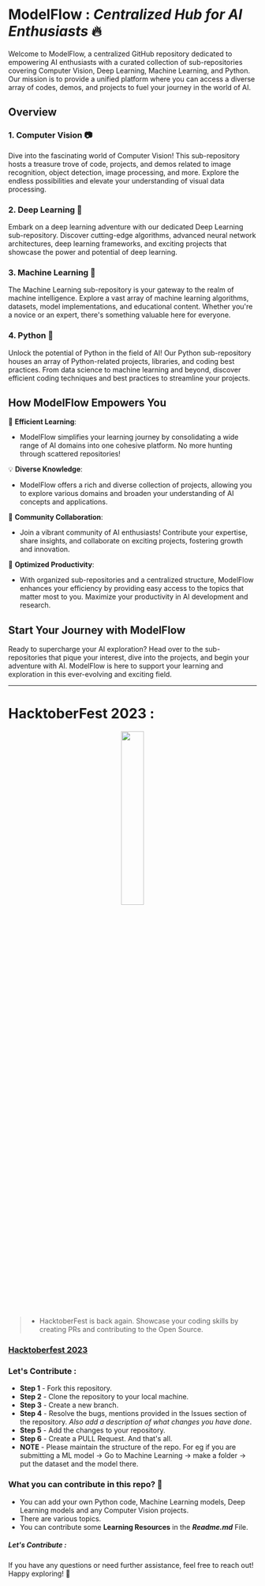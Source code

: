 # ModelFlow : _Centralized Hub for AI Enthusiasts_ :fire:

Welcome to ModelFlow, a centralized GitHub repository dedicated to empowering AI enthusiasts with a curated collection of sub-repositories covering Computer Vision, Deep Learning, Machine Learning, and Python. Our mission is to provide a unified platform where you can access a diverse array of codes, demos, and projects to fuel your journey in the world of AI.

## Overview

### 1. Computer Vision 📷

Dive into the fascinating world of Computer Vision! This sub-repository hosts a treasure trove of code, projects, and demos related to image recognition, object detection, image processing, and more. Explore the endless possibilities and elevate your understanding of visual data processing.

### 2. Deep Learning 🧠

Embark on a deep learning adventure with our dedicated Deep Learning sub-repository. Discover cutting-edge algorithms, advanced neural network architectures, deep learning frameworks, and exciting projects that showcase the power and potential of deep learning.

### 3. Machine Learning 🤖

The Machine Learning sub-repository is your gateway to the realm of machine intelligence. Explore a vast array of machine learning algorithms, datasets, model implementations, and educational content. Whether you're a novice or an expert, there's something valuable here for everyone.

### 4. Python 🐍

Unlock the potential of Python in the field of AI! Our Python sub-repository houses an array of Python-related projects, libraries, and coding best practices. From data science to machine learning and beyond, discover efficient coding techniques and best practices to streamline your projects.

## How ModelFlow Empowers You

🚀 **Efficient Learning**: 
- ModelFlow simplifies your learning journey by consolidating a wide range of AI domains into one cohesive platform. No more hunting through scattered repositories!

💡 **Diverse Knowledge**:
- ModelFlow offers a rich and diverse collection of projects, allowing you to explore various domains and broaden your understanding of AI concepts and applications.

🌟 **Community Collaboration**:
- Join a vibrant community of AI enthusiasts! Contribute your expertise, share insights, and collaborate on exciting projects, fostering growth and innovation.

🎯 **Optimized Productivity**: 
- With organized sub-repositories and a centralized structure, ModelFlow enhances your efficiency by providing easy access to the topics that matter most to you. Maximize your productivity in AI development and research.

## Start Your Journey with ModelFlow

Ready to supercharge your AI exploration? Head over to the sub-repositories that pique your interest, dive into the projects, and begin your adventure with AI. ModelFlow is here to support your learning and exploration in this ever-evolving and exciting field.

---

# HacktoberFest 2023 :

<p align="center">
    <a href="https://hacktoberfest.com//">
        <img src="https://hacktoberfest.com/_next/static/media/logo-hacktoberfest--horizontal.ebc5fdc8.svg" width="30%">
    </a>
</p>

> - HacktoberFest is back again. Showcase your coding skills by creating PRs and contributing to the Open Source.

### [Hacktoberfest 2023](https://hacktoberfest.com/)

### Let's Contribute :

- **Step 1** - Fork this repository.
- **Step 2** - Clone the repository to your local machine.
- **Step 3** - Create a new branch.
- **Step 4** - Resolve the bugs, mentions provided in the Issues section of the repository. _Also add a description of what changes you have done_.
- **Step 5** - Add the changes to your repository.
- **Step 6** - Create a PULL Request. And that's all.
- **NOTE** - Please maintain the structure of the repo. For eg if you are submitting a ML model -> Go to Machine Learning -> make a folder -> put the dataset and the model there.

### What you can contribute in this repo? :punch: 

- You can add your own Python code, Machine Learning models, Deep Learning models and any Computer Vision projects.
- There are various topics.
- You can contribute some **Learning Resources** in the **_Readme.md_** File.

##### Let's Contribute :

If you have any questions or need further assistance, feel free to reach out! Happy exploring! 🚀
